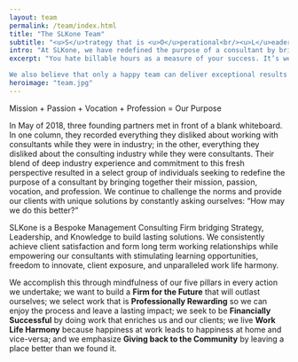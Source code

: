 ```yaml
---
layout: team
permalink: /team/index.html
title: "The SLKone Team"
subtitle: "<u>S</u>trategy that is <u>O</u>perational<br/><u>L</u>eadership that <u>N</u>ets Results<br/><u>K</u>nowledge that is <u>E</u>xecutable<br/>"
intro: "At SLKone, we have redefined the purpose of a consultant by bringing all those things we used to think about into action."
excerpt: "You hate billable hours as a measure of your success. It’s well-understood that as a metric, it’s completely counterintuitive to the best interest of our clients. It’s also one of the things SLKone does differently. 

We also believe that only a happy team can deliver exceptional results for our clients, which is why we foster an environment where your productivity, intellectual development, and personal growth is in harmony with the wellbeing of you and your family."
heroimage: "team.jpg"
---
```


Mission + Passion + Vocation + Profession = Our Purpose

In May of 2018, three founding partners met in front of a blank whiteboard. In one column, they recorded everything they disliked about working with consultants while they were in industry; in the other, everything they disliked about the consulting industry while they were consultants. Their blend of deep industry experience and commitment to this fresh perspective resulted in a select group of individuals seeking to redefine the purpose of a consultant by bringing together their mission, passion, vocation, and profession. We continue to challenge the norms and provide our clients with unique solutions by constantly asking ourselves: “How may we do this better?”

SLKone is a Bespoke Management Consulting Firm bridging Strategy, Leadership, and Knowledge to build lasting solutions. We consistently achieve client satisfaction and form long term working relationships while empowering our consultants with stimulating learning opportunities, freedom to innovate, client exposure, and unparalleled work life harmony. 

We accomplish this through mindfulness of our five pillars in every action we undertake; we want to build a **Firm for the Future** that will outlast ourselves; we select work that is **Professionally Rewarding** so we can enjoy the process and leave a lasting impact; we seek to be **Financially Successful** by doing work that enriches us and our clients; we live **Work Life Harmony** because happiness at work leads to happiness at home and vice-versa; and we emphasize **Giving back to the Community** by leaving a place better than we found it.  
